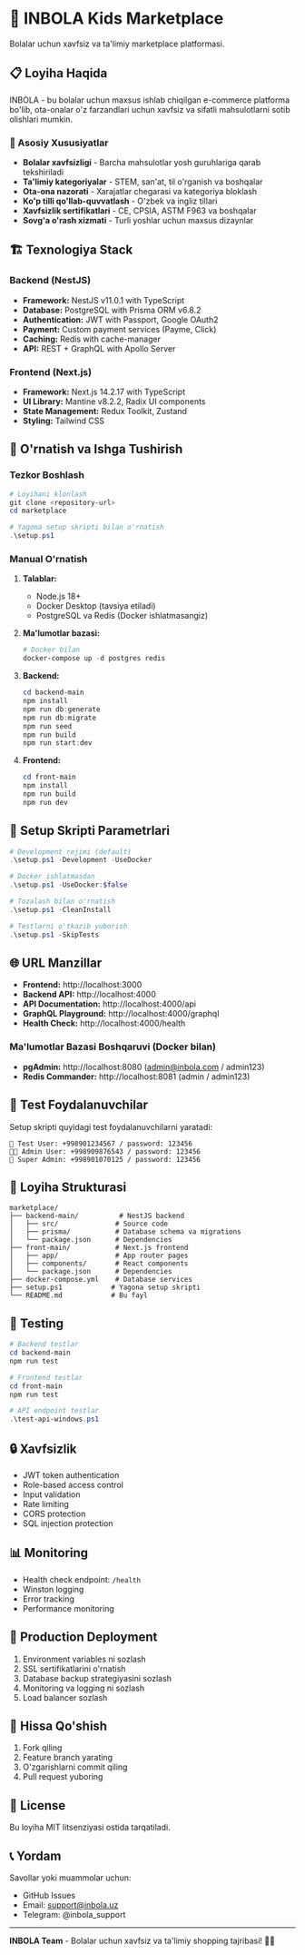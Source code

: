 # 🚀 INBOLA Kids Marketplace

Bolalar uchun xavfsiz va ta'limiy marketplace platformasi.

## 📋 Loyiha Haqida

INBOLA - bu bolalar uchun maxsus ishlab chiqilgan e-commerce platforma bo'lib, ota-onalar o'z farzandlari uchun xavfsiz va sifatli mahsulotlarni sotib olishlari mumkin.

### 🎯 Asosiy Xususiyatlar

- **Bolalar xavfsizligi** - Barcha mahsulotlar yosh guruhlariga qarab tekshiriladi
- **Ta'limiy kategoriyalar** - STEM, san'at, til o'rganish va boshqalar
- **Ota-ona nazorati** - Xarajatlar chegarasi va kategoriya bloklash
- **Ko'p tilli qo'llab-quvvatlash** - O'zbek va ingliz tillari
- **Xavfsizlik sertifikatlari** - CE, CPSIA, ASTM F963 va boshqalar
- **Sovg'a o'rash xizmati** - Turli yoshlar uchun maxsus dizaynlar

## 🏗️ Texnologiya Stack

### Backend (NestJS)
- **Framework:** NestJS v11.0.1 with TypeScript
- **Database:** PostgreSQL with Prisma ORM v6.8.2
- **Authentication:** JWT with Passport, Google OAuth2
- **Payment:** Custom payment services (Payme, Click)
- **Caching:** Redis with cache-manager
- **API:** REST + GraphQL with Apollo Server

### Frontend (Next.js)
- **Framework:** Next.js 14.2.17 with TypeScript
- **UI Library:** Mantine v8.2.2, Radix UI components
- **State Management:** Redux Toolkit, Zustand
- **Styling:** Tailwind CSS

## 🚀 O'rnatish va Ishga Tushirish

### Tezkor Boshlash

```powershell
# Loyihani klonlash
git clone <repository-url>
cd marketplace

# Yagona setup skripti bilan o'rnatish
.\setup.ps1
```

### Manual O'rnatish

1. **Talablar:**
   - Node.js 18+
   - Docker Desktop (tavsiya etiladi)
   - PostgreSQL va Redis (Docker ishlatmasangiz)

2. **Ma'lumotlar bazasi:**
   ```powershell
   # Docker bilan
   docker-compose up -d postgres redis
   ```

3. **Backend:**
   ```powershell
   cd backend-main
   npm install
   npm run db:generate
   npm run db:migrate
   npm run seed
   npm run build
   npm run start:dev
   ```

4. **Frontend:**
   ```powershell
   cd front-main
   npm install
   npm run build
   npm run dev
   ```

## 🔧 Setup Skripti Parametrlari

```powershell
# Development rejimi (default)
.\setup.ps1 -Development -UseDocker

# Docker ishlatmasdan
.\setup.ps1 -UseDocker:$false

# Tozalash bilan o'rnatish
.\setup.ps1 -CleanInstall

# Testlarni o'tkazib yuborish
.\setup.ps1 -SkipTests
```

## 🌐 URL Manzillar

- **Frontend:** http://localhost:3000
- **Backend API:** http://localhost:4000
- **API Documentation:** http://localhost:4000/api
- **GraphQL Playground:** http://localhost:4000/graphql
- **Health Check:** http://localhost:4000/health

### Ma'lumotlar Bazasi Boshqaruvi (Docker bilan)
- **pgAdmin:** http://localhost:8080 (admin@inbola.com / admin123)
- **Redis Commander:** http://localhost:8081 (admin / admin123)

## 👥 Test Foydalanuvchilar

Setup skripti quyidagi test foydalanuvchilarni yaratadi:

```
📱 Test User: +998901234567 / password: 123456
👨‍💼 Admin User: +998909876543 / password: 123456
🔑 Super Admin: +998901070125 / password: 123456
```

## 📁 Loyiha Strukturasi

```
marketplace/
├── backend-main/          # NestJS backend
│   ├── src/              # Source code
│   ├── prisma/           # Database schema va migrations
│   └── package.json      # Dependencies
├── front-main/           # Next.js frontend
│   ├── app/              # App router pages
│   ├── components/       # React components
│   └── package.json      # Dependencies
├── docker-compose.yml    # Database services
├── setup.ps1            # Yagona setup skripti
└── README.md            # Bu fayl
```

## 🧪 Testing

```powershell
# Backend testlar
cd backend-main
npm run test

# Frontend testlar
cd front-main
npm run test

# API endpoint testlar
.\test-api-windows.ps1
```

## 🔒 Xavfsizlik

- JWT token authentication
- Role-based access control
- Input validation
- Rate limiting
- CORS protection
- SQL injection protection

## 📊 Monitoring

- Health check endpoint: `/health`
- Winston logging
- Error tracking
- Performance monitoring

## 🚀 Production Deployment

1. Environment variables ni sozlash
2. SSL sertifikatlarini o'rnatish
3. Database backup strategiyasini sozlash
4. Monitoring va logging ni sozlash
5. Load balancer sozlash

## 🤝 Hissa Qo'shish

1. Fork qiling
2. Feature branch yarating
3. O'zgarishlarni commit qiling
4. Pull request yuboring

## 📝 License

Bu loyiha MIT litsenziyasi ostida tarqatiladi.

## 📞 Yordam

Savollar yoki muammolar uchun:
- GitHub Issues
- Email: support@inbola.uz
- Telegram: @inbola_support

---

**INBOLA Team** - Bolalar uchun xavfsiz va ta'limiy shopping tajribasi! 🎯👶

